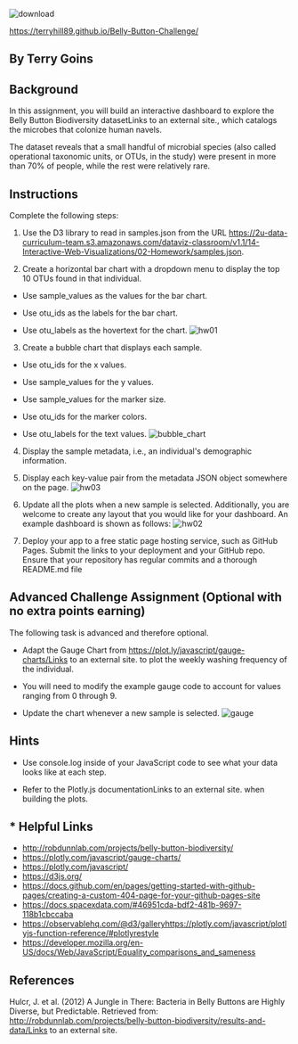 ![download](https://user-images.githubusercontent.com/112741203/227890324-32d392e9-9b24-4546-80a5-89fa71905ef4.jpg)



https://terryhill89.github.io/Belly-Button-Challenge/
## By Terry Goins
## Background
In this assignment, you will build an interactive dashboard to explore the Belly Button Biodiversity datasetLinks to an external site., which catalogs the microbes that colonize human navels.

The dataset reveals that a small handful of microbial species (also called operational taxonomic units, or OTUs, in the study) were present in more than 70% of people, while the rest were relatively rare.

## Instructions
Complete the following steps:

1. Use the D3 library to read in samples.json from the URL https://2u-data-curriculum-team.s3.amazonaws.com/dataviz-classroom/v1.1/14-Interactive-Web-Visualizations/02-Homework/samples.json.

2. Create a horizontal bar chart with a dropdown menu to display the top 10 OTUs found in that individual.

 - Use sample_values as the values for the bar chart.

 - Use otu_ids as the labels for the bar chart.

 - Use otu_labels as the hovertext for the chart.
 ![hw01](https://user-images.githubusercontent.com/112741203/226250009-e3d95c5f-547b-4a76-8e93-113b6d7660c6.jpg)
 
3. Create a bubble chart that displays each sample.

 - Use otu_ids for the x values.

 - Use sample_values for the y values.

 - Use sample_values for the marker size.

 - Use otu_ids for the marker colors.

 - Use otu_labels for the text values.
 ![bubble_chart](https://user-images.githubusercontent.com/112741203/226250148-e03b20a3-1008-4220-9849-e1588f165ff2.jpg)
 
4. Display the sample metadata, i.e., an individual's demographic information.

5. Display each key-value pair from the metadata JSON object somewhere on the page.
![hw03](https://user-images.githubusercontent.com/112741203/226250253-fc6be6d5-c651-4586-ac1f-43e0dbba8950.jpg)

6. Update all the plots when a new sample is selected. Additionally, you are welcome to create any layout that you would like for your dashboard. An example dashboard is shown as follows:
![hw02](https://user-images.githubusercontent.com/112741203/226250448-64da7d84-b55b-4ea8-bf29-5ec524f38bba.jpg)

7. Deploy your app to a free static page hosting service, such as GitHub Pages. Submit the links to your deployment and your GitHub repo. Ensure that your repository has regular commits and a thorough README.md file

## Advanced Challenge Assignment (Optional with no extra points earning)
The following task is advanced and therefore optional.

 - Adapt the Gauge Chart from https://plot.ly/javascript/gauge-charts/Links to an external site. to plot the weekly washing frequency of the individual.

 - You will need to modify the example gauge code to account for values ranging from 0 through 9.

 - Update the chart whenever a new sample is selected.
 ![gauge](https://user-images.githubusercontent.com/112741203/226250636-d368c644-015f-4cea-b90e-7e0e0994036c.jpg)

## Hints
 - Use console.log inside of your JavaScript code to see what your data looks like at each step.

 - Refer to the Plotly.js documentationLinks to an external site. when building the plots.
 
## * Helpful Links
- http://robdunnlab.com/projects/belly-button-biodiversity/
- https://plotly.com/javascript/gauge-charts/
- https://plotly.com/javascript/
- https://d3js.org/
- https://docs.github.com/en/pages/getting-started-with-github-pages/creating-a-custom-404-page-for-your-github-pages-site
- https://docs.spacexdata.com/#46951cda-bdf2-481b-9697-118b1cbccaba
- https://observablehq.com/@d3/galleryhttps://plotly.com/javascript/plotlyjs-function-reference/#plotlyrestyle
- https://developer.mozilla.org/en-US/docs/Web/JavaScript/Equality_comparisons_and_sameness

## References
Hulcr, J. et al. (2012) A Jungle in There: Bacteria in Belly Buttons are Highly Diverse, but Predictable. Retrieved from: http://robdunnlab.com/projects/belly-button-biodiversity/results-and-data/Links to an external site.
 
 
 
